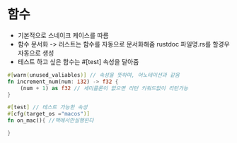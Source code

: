 # 함수

- 기본적으로 스네이크 케이스를 따름
- 함수 문서화 -> 러스트는 함수를 자동으로 문서화해줌 rustdoc 파일명.rs를 할경우 자동으로 생성
- 테스트 하고 싶은 함수는 #[test] 속성을 달아줌


```rust
#[warn(unused_valiables)] // 속성을 뜻하며, 어노테이션과 같음
fn increment_num(num: i32) -> f32 {
    (num + 1) as f32 // 세미콜론이 없으면 리턴 키워드없이 리턴가능
}

#[test] // 테스트 가능한 속성
#[cfg(target_os ="macos")]
fn on_mac(){ //맥에서만실행된다

} 
 
```